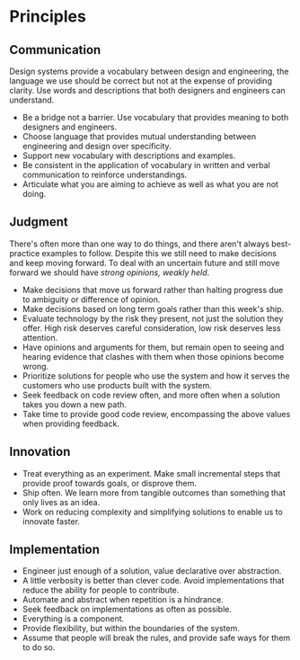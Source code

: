 # Principles

## Communication

Design systems provide a vocabulary between design and engineering, the language we use should be correct but not at the expense of providing clarity. Use words and descriptions that both designers and engineers can understand.

* Be a bridge not a barrier. Use vocabulary that provides meaning to both designers and engineers.
* Choose language that provides mutual understanding between engineering and design over specificity.
* Support new vocabulary with descriptions and examples.
* Be consistent in the application of vocabulary in written and verbal communication to reinforce understandings.
* Articulate what you are aiming to achieve as well as what you are not doing.

## Judgment

There's often more than one way to do things, and there aren't always best-practice examples to follow. Despite this we still need to make decisions and keep moving forward. To deal with an uncertain future and still move forward we should have _strong opinions, weakly held_.

* Make decisions that move us forward rather than halting progress due to ambiguity or difference of opinion.
* Make decisions based on long term goals rather than this week's ship.
* Evaluate technology by the risk they present, not just the solution they offer. High risk deserves careful consideration, low risk deserves less attention.
* Have opinions and arguments for them, but remain open to seeing and hearing evidence that clashes with them when those opinions become wrong.
* Prioritize solutions for people who use the system and how it serves the customers who use products built with the system.
* Seek feedback on code review often, and more often when a solution takes you down a new path.
* Take time to provide good code review, encompassing the above values when providing feedback.

## Innovation

* Treat everything as an experiment. Make small incremental steps that provide proof towards goals, or disprove them.
* Ship often. We learn more from tangible outcomes than something that only lives as an idea.
* Work on reducing complexity and simplifying solutions to enable us to innovate faster.

## Implementation

* Engineer just enough of a solution, value declarative over abstraction.
* A little verbosity is better than clever code. Avoid implementations that reduce the ability for people to contribute.
* Automate and abstract when repetition is a hindrance.
* Seek feedback on implementations as often as possible.
* Everything is a component.
* Provide flexibility, but within the boundaries of the system.
* Assume that people will break the rules, and provide safe ways for them to do so.
